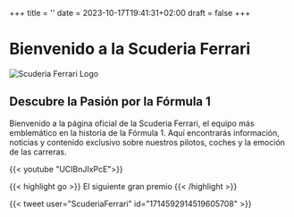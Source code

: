+++
title = ''
date = 2023-10-17T19:41:31+02:00
draft = false
+++
# Bienvenido a la Scuderia Ferrari

![Scuderia Ferrari Logo](/img/logo_ferrari.png)

## Descubre la Pasión por la Fórmula 1

Bienvenido a la página oficial de la Scuderia Ferrari, el equipo más emblemático en la historia de la Fórmula 1. Aquí encontrarás información, noticias y contenido exclusivo sobre nuestros pilotos, coches y la emoción de las carreras.

{{< youtube "UClBnJIxPcE">}}

{{< highlight go >}} El siguiente gran premio {{< /highlight >}}

{{< tweet user="ScuderiaFerrari" id="1714592914519605708" >}}